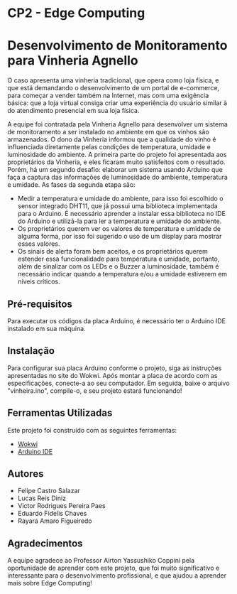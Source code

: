 # CP2 - Edge Computing
# Desenvolvimento de Monitoramento para Vinheria Agnello

O caso apresenta uma vinheria tradicional, que opera como loja física, e que está demandando o desenvolvimento de um portal de e-commerce, para começar a vender também na Internet, mas com uma exigência básica: que a loja virtual consiga criar uma experiência do usuário similar à do atendimento presencial em sua loja física.

A equipe foi contratada pela Vinheria Agnello para desenvolver um sistema de monitoramento a ser instalado no ambiente em que os vinhos são armazenados. O dono da Vinheria informou que a qualidade do vinho é influenciada diretamente pelas condições de temperatura, umidade e luminosidade do ambiente. A primeira parte do projeto foi apresentada aos proprietários da Vinheria, e eles ficaram muito satisfeitos com o resultado. Porém, há um segundo desafio: elaborar um sistema usando Arduino que faça a captura das informações de luminosidade do ambiente, temperatura e umidade. As fases da segunda etapa são:

- Medir a temperatura e umidade do ambiente, para isso foi escolhido o sensor integrado DHT11, que já possui uma biblioteca implementada para o Arduino. É necessário aprender a instalar essa biblioteca no IDE do Arduino e utilizá-la para ler a temperatura e umidade do ambiente.
- Os proprietários querem ver os valores de temperatura e umidade de alguma forma, por isso foi sugerido o uso de um display para mostrar esses valores.
- Os sinais de alerta foram bem aceitos, e os proprietários querem estender essa funcionalidade para temperatura e umidade, portanto, além de sinalizar com os LEDs e o Buzzer a luminosidade, também é necessário indicar quando a temperatura e/ou a umidade estiverem em níveis críticos.

## Pré-requisitos

Para executar os códigos da placa Arduino, é necessário ter o Arduino IDE instalado em sua máquina.

## Instalação

Para configurar sua placa Arduino conforme o projeto, siga as instruções apresentadas no site do Wokwi. Após montar a placa de acordo com as especificações, conecte-a ao seu computador. Em seguida, baixe o arquivo "vinheira.ino", compile-o, e seu projeto estará funcionando!

## Ferramentas Utilizadas

Este projeto foi construído com as seguintes ferramentas:

- [Wokwi](https://wokwi.com/)
- [Arduino IDE](https://www.arduino.cc/en/software)

## Autores

- Felipe Castro Salazar
- Lucas Reis Diniz
- Victor Rodrigues Pereira Paes
- Eduardo Fidelis Chaves
- Rayara Amaro Figueiredo

## Agradecimentos

A equipe agradece ao Professor Airton Yassushiko Coppini pela oportunidade de aprender com este projeto, que foi muito significativo e interessante para o desenvolvimento profissional, e que ajudou a aprender mais sobre Edge Computing!
